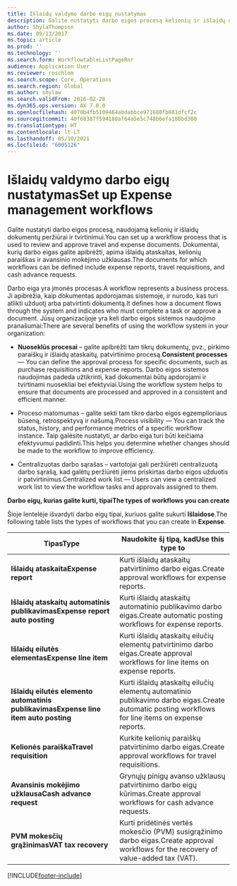 ```yaml
---
title: Išlaidų valdymo darbo eigų nustatymas
description: Galite nustatyti darbo eigos procesą kelionių ir išlaidų dokumentų peržiūrai ir tvirtinimui.
author: ShylaThompson
ms.date: 09/13/2017
ms.topic: article
ms.prod: ''
ms.technology: ''
ms.search.form: WorkflowtableListPageRnr
audience: Application User
ms.reviewer: roschlom
ms.search.scope: Core, Operations
ms.search.region: Global
ms.author: shylaw
ms.search.validFrom: 2016-02-28
ms.dyn365.ops.version: AX 7.0.0
ms.openlocfilehash: 4070b4fb5109464abdabbce971688fb881dfcf2c
ms.sourcegitcommit: 40f68387f594180af64a5e5c748b6efa188bd300
ms.translationtype: HT
ms.contentlocale: lt-LT
ms.lasthandoff: 05/10/2021
ms.locfileid: "6005126"
---
```

# <a name="set-up-expense-management-workflows"></a><span data-ttu-id="5ccc0-103">Išlaidų valdymo darbo eigų nustatymas</span><span class="sxs-lookup"><span data-stu-id="5ccc0-103">Set up Expense management workflows</span></span>

<span data-ttu-id="5ccc0-104">Galite nustatyti darbo eigos procesą, naudojamą kelionių ir išlaidų dokumentų peržiūrai ir tvirtinimui.</span><span class="sxs-lookup"><span data-stu-id="5ccc0-104">You can set up a workflow process that is used to review and approve travel and expense documents.</span></span> <span data-ttu-id="5ccc0-105">Dokumentai, kurių darbo eigas galite apibrėžti, apima išlaidų ataskaitas, kelionių paraiškas ir avansinio mokėjimo užklausas.</span><span class="sxs-lookup"><span data-stu-id="5ccc0-105">The documents for which workflows can be defined include expense reports, travel requisitions, and cash advance requests.</span></span>

<span data-ttu-id="5ccc0-106">Darbo eiga yra įmonės procesas.</span><span class="sxs-lookup"><span data-stu-id="5ccc0-106">A workflow represents a business process.</span></span> <span data-ttu-id="5ccc0-107">Ji apibrėžia, kaip dokumentas apdorojamas sistemoje, ir nurodo, kas turi atlikti užduotį arba patvirtinti dokumentą.</span><span class="sxs-lookup"><span data-stu-id="5ccc0-107">It defines how a document flows through the system and indicates who must complete a task or approve a document.</span></span> <span data-ttu-id="5ccc0-108">Jūsų organizacijoje yra keli darbo eigos sistemos naudojimo pranašumai:</span><span class="sxs-lookup"><span data-stu-id="5ccc0-108">There are several benefits of using the workflow system in your organization:</span></span>

-   <span data-ttu-id="5ccc0-109">**Nuoseklūs procesai** – galite apibrėžti tam tikrų dokumentų, pvz., pirkimo paraiškų ir išlaidų ataskaitų, patvirtinimo procesą.</span><span class="sxs-lookup"><span data-stu-id="5ccc0-109">**Consistent processes** — You can define the approval process for specific documents, such as purchase requisitions and expense reports.</span></span> <span data-ttu-id="5ccc0-110">Darbo eigos sistemos naudojimas padeda užtikrinti, kad dokumentai būtų apdorojami ir tvirtinami nuosekliai bei efektyviai.</span><span class="sxs-lookup"><span data-stu-id="5ccc0-110">Using the workflow system helps to ensure that documents are processed and approved in a consistent and efficient manner.</span></span>

-   <span data-ttu-id="5ccc0-111">Proceso matomumas – galite sekti tam tikro darbo eigos egzemplioriaus būseną, retrospektyvą ir našumą.</span><span class="sxs-lookup"><span data-stu-id="5ccc0-111">Process visibility — You can track the status, history, and performance metrics of a specific workflow instance.</span></span> <span data-ttu-id="5ccc0-112">Taip galėsite nustatyti, ar darbo eiga turi būti keičiama efektyvumui padidinti.</span><span class="sxs-lookup"><span data-stu-id="5ccc0-112">This helps you determine whether changes should be made to the workflow to improve efficiency.</span></span>

-   <span data-ttu-id="5ccc0-113">Centralizuotas darbo sąrašas – vartotojai gali peržiūrėti centralizuotą darbo sąrašą, kad galėtų peržiūrėti jiems priskirtas darbo eigos užduotis ir patvirtinimus.</span><span class="sxs-lookup"><span data-stu-id="5ccc0-113">Centralized work list — Users can view a centralized work list to view the workflow tasks and approvals assigned to them.</span></span> 

<span data-ttu-id="5ccc0-114">**Darbo eigų, kurias galite kurti, tipai**</span><span class="sxs-lookup"><span data-stu-id="5ccc0-114">**The types of workflows you can create**</span></span>

<span data-ttu-id="5ccc0-115">Šioje lentelėje išvardyti darbo eigų tipai, kuriuos galite sukurti **Išlaidose**.</span><span class="sxs-lookup"><span data-stu-id="5ccc0-115">The following table lists the types of workflows that you can create in **Expense**.</span></span>


|              <span data-ttu-id="5ccc0-116"><strong>Tipas</strong></span><span class="sxs-lookup"><span data-stu-id="5ccc0-116"><strong>Type</strong></span></span>              |                   <span data-ttu-id="5ccc0-117"><strong>Naudokite šį tipą, kad</strong></span><span class="sxs-lookup"><span data-stu-id="5ccc0-117"><strong>Use this type to</strong></span></span>                   |
|-------------------------------------------------|-----------------------------------------------------------------------|
|         <span data-ttu-id="5ccc0-118"><strong>Išlaidų ataskaita</strong></span><span class="sxs-lookup"><span data-stu-id="5ccc0-118"><strong>Expense report</strong></span></span>         |            <span data-ttu-id="5ccc0-119">Kurti išlaidų ataskaitų patvirtinimo darbo eigas.</span><span class="sxs-lookup"><span data-stu-id="5ccc0-119">Create approval workflows for expense reports.</span></span>             |
|  <span data-ttu-id="5ccc0-120"><strong>Išlaidų ataskaitų automatinis publikavimas</strong></span><span class="sxs-lookup"><span data-stu-id="5ccc0-120"><strong>Expense report auto posting</strong></span></span>   |        <span data-ttu-id="5ccc0-121">Kurti išlaidų ataskaitų automatinio publikavimo darbo eigas.</span><span class="sxs-lookup"><span data-stu-id="5ccc0-121">Create automatic posting workflows for expense reports.</span></span>        |
|       <span data-ttu-id="5ccc0-122"><strong>Išlaidų eilutės elementas</strong></span><span class="sxs-lookup"><span data-stu-id="5ccc0-122"><strong>Expense line item</strong></span></span>        |     <span data-ttu-id="5ccc0-123">Kurti išlaidų ataskaitų eilučių elementų patvirtinimo darbo eigas.</span><span class="sxs-lookup"><span data-stu-id="5ccc0-123">Create approval workflows for line items on expense reports.</span></span>      |
| <span data-ttu-id="5ccc0-124"><strong>Išlaidų eilutės elemento automatinis publikavimas</strong></span><span class="sxs-lookup"><span data-stu-id="5ccc0-124"><strong>Expense line item auto posting</strong></span></span> | <span data-ttu-id="5ccc0-125">Kurti išlaidų ataskaitų eilučių elementų automatinio publikavimo darbo eigas.</span><span class="sxs-lookup"><span data-stu-id="5ccc0-125">Create automatic posting workflows for line items on expense reports.</span></span> |
|       <span data-ttu-id="5ccc0-126"><strong>Kelionės paraiška</strong></span><span class="sxs-lookup"><span data-stu-id="5ccc0-126"><strong>Travel requisition</strong></span></span>       |          <span data-ttu-id="5ccc0-127">Kurkite kelionių paraiškų patvirtinimo darbo eigas.</span><span class="sxs-lookup"><span data-stu-id="5ccc0-127">Create approval workflows for travel requisitions.</span></span>           |
|      <span data-ttu-id="5ccc0-128"><strong>Avansinis mokėjimo užklausa</strong></span><span class="sxs-lookup"><span data-stu-id="5ccc0-128"><strong>Cash advance request</strong></span></span>      |         <span data-ttu-id="5ccc0-129">Grynųjų pinigų avanso užklausų patvirtinimo darbo eigų kūrimas.</span><span class="sxs-lookup"><span data-stu-id="5ccc0-129">Create approval workflows for cash advance requests.</span></span>          |
|        <span data-ttu-id="5ccc0-130"><strong>PVM mokesčių grąžinimas</strong></span><span class="sxs-lookup"><span data-stu-id="5ccc0-130"><strong>VAT tax recovery</strong></span></span>        | <span data-ttu-id="5ccc0-131">Kurti pridėtinės vertės mokesčio (PVM) susigrąžinimo darbo eigas.</span><span class="sxs-lookup"><span data-stu-id="5ccc0-131">Create approval workflows for the recovery of value-added tax (VAT).</span></span>  |



[!INCLUDE[footer-include](../includes/footer-banner.md)]